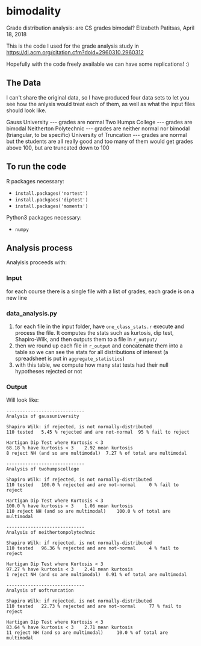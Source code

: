 # bimodality
Grade distribution analysis: are CS grades bimodal?
Elizabeth Patitsas, April 18, 2018

This is the code I used for the grade analysis study in https://dl.acm.org/citation.cfm?doid=2960310.2960312

Hopefully with the code freely available we can have some replications! :)

## The Data
I can't share the original data, so I have produced four data sets to let you see
how the anlysis would treat each of them, as well as what the input files should look like.

Gauss University --- grades are normal
Two Humps College --- grades are bimodal
Neitherton Polytechnic --- grades are neither normal nor bimodal (triangular, to be specific)
University of Truncation --- grades are normal but the students are all really good and too many of them would get grades above 100, but are truncated down to 100

## To run the code

R packages necessary:
* `install.packages('nortest')`
* `install.packgaes('diptest')`
* `install.packages('moments')`

Python3 packages necessary:
* `numpy`

## Analysis process

Analyisis proceeds with:

### Input
for each course there is a single file with a list of grades, each grade is on a new line

### data_analysis.py
1. for each file in the input folder, have `one_class_stats.r` execute and process the file. It computes the stats such as kurtosis, dip test, Shapiro-Wilk, and then outputs them to a file in `r_output/`
1. then we round up each file in `r_output` and concatenate them into a table so we can see the stats for all distributions of interest (a spreadsheet is put in `aggregate_statistics`)
1. with this table, we compute how many stat tests had their null hypotheses rejected or not

### Output

Will look like:
```
-----------------------------
Analysis of gaussuniversity 

Shapiro Wilk: if rejected, is not normally-distributed
110 tested	 5.45 % rejected and are not-normal	 95 % fail to reject

Hartigan Dip Test where Kurtosis < 3
68.18 % have kurtosis < 3	 2.92 mean kurtosis
8 reject NH (and so are multimodal)	 7.27 % of total are multimodal

-----------------------------
Analysis of twohumpscollege 

Shapiro Wilk: if rejected, is not normally-distributed
110 tested	 100.0 % rejected and are not-normal	 0 % fail to reject

Hartigan Dip Test where Kurtosis < 3
100.0 % have kurtosis < 3	 1.06 mean kurtosis
110 reject NH (and so are multimodal)	 100.0 % of total are multimodal

-----------------------------
Analysis of neithertonpolytechnic 

Shapiro Wilk: if rejected, is not normally-distributed
110 tested	 96.36 % rejected and are not-normal	 4 % fail to reject

Hartigan Dip Test where Kurtosis < 3
97.27 % have kurtosis < 3	 2.41 mean kurtosis
1 reject NH (and so are multimodal)	 0.91 % of total are multimodal

-----------------------------
Analysis of uoftruncation 

Shapiro Wilk: if rejected, is not normally-distributed
110 tested	 22.73 % rejected and are not-normal	 77 % fail to reject

Hartigan Dip Test where Kurtosis < 3
83.64 % have kurtosis < 3	 2.71 mean kurtosis
11 reject NH (and so are multimodal)	 10.0 % of total are multimodal
```
